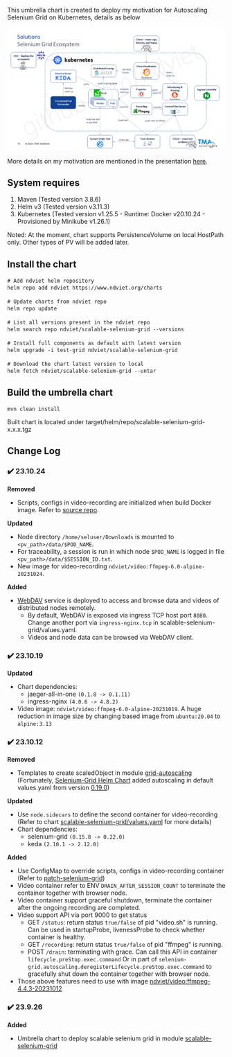 This umbrella chart is created to deploy my motivation for Autoscaling Selenium Grid on Kubernetes, details as below

![Scalable Grid](docs/central_grid_diagram.png)

More details on my motivation are mentioned in the presentation [here](docs/Topic_Scalable-Parallel-AT_Publish.pdf).

## System requires

1. Maven (Tested version 3.8.6)
2. Helm v3 (Tested version v3.11.3)
3. Kubernetes (Tested version v1.25.5 - Runtime: Docker v20.10.24 - Provisioned by Minikube v1.26.1)

Noted: At the moment, chart supports PersistenceVolume on local HostPath only. Other types of PV will be added later.

## Install the chart

```shell
# Add ndviet helm repository
helm repo add ndviet https://www.ndviet.org/charts

# Update charts from ndviet repo
helm repo update

# List all versions present in the ndviet repo
helm search repo ndviet/scalable-selenium-grid --versions

# Install full components as default with latest version
helm upgrade -i test-grid ndviet/scalable-selenium-grid

# Download the chart latest version to local
helm fetch ndviet/scalable-selenium-grid --untar
```

## Build the umbrella chart

```shell
mvn clean install
```
Built chart is located under target/helm/repo/scalable-selenium-grid-x.x.x.tgz

## Change Log

### :heavy_check_mark: 23.10.24
**Removed**
- Scripts, configs in video-recording are initialized when build Docker image. Refer to [source repo](../../../docker-selenium/tree/trunk/Video).

**Updated**
- Node directory `/home/seluser/Downloads` is mounted to `<pv_path>/data/$POD_NAME`.
- For traceability, a session is run in which node `$POD_NAME` is logged in file `<pv_path>/data/$SESSION_ID.txt`.
- New image for video-recording `ndviet/video:ffmpeg-6.0-alpine-20231024`.

**Added**
- [WebDAV](../../../test-webdav-docker) service is deployed to access and browse data and videos of distributed nodes remotely.
  - By default, WebDAV is exposed via ingress TCP host port `8080`. Change another port via `ingress-nginx.tcp` in scalable-selenium-grid/values.yaml.
  - Videos and node data can be browsed via WebDAV client.

### :heavy_check_mark: 23.10.19
**Updated**
- Chart dependencies:
  - jaeger-all-in-one ```(0.1.8 -> 0.1.11)```
  - ingress-nginx ```(4.0.6 -> 4.8.2)```
- Video image: `ndviet/video:ffmpeg-6.0-alpine-20231019`. A huge reduction in image size by changing based image from `ubuntu:20.04` to `alpine:3.13`

### :heavy_check_mark: 23.10.12
**Removed**
- Templates to create scaledObject in module [grid-autoscaling](charts/grid-autoscaling/templates) (Fortunately, [Selenium-Grid Helm Chart](charts/selenium-grid/README.md) added autoscaling in default values.yaml from version [0.19.0](https://github.com/SeleniumHQ/docker-selenium/blob/trunk/charts/selenium-grid/CHANGELOG.md#heavy_check_mark-0190))

**Updated**
- Use ```node.sidecars``` to define the second container for video-recording (Refer to chart [scalable-selenium-grid/values.yaml](scalable-selenium-grid/src/main/resources/scalable-selenium-grid/values.yaml) for more details)
- Chart dependencies:
  - selenium-grid ```(0.15.8 -> 0.22.0)```
  - keda ```(2.10.1 -> 2.12.0)```

**Added**
- Use ConfigMap to override scripts, configs in video-recording container (Refer to [patch-selenium-grid](patch-selenium-grid/src/main/resources/patch-selenium-grid/patch/configurations/Video))
- Video container refer to ENV ```DRAIN_AFTER_SESSION_COUNT``` to terminate the container together with browser node.
- Video container support graceful shutdown, terminate the container after the ongoing recording are completed.
- Video support API via port 9000 to get status
    * GET ```/status```: return status ```true/false``` of pid "video.sh" is running. Can be used in startupProbe, livenessProbe to check whether container is healthy.
    * GET ```/recording```: return status ```true/false``` of pid "ffmpeg" is running.
    * POST ```/drain```: terminating with grace. Can call this API in container ```lifecycle.preStop.exec.command``` Or in part of ```selenium-grid.autoscaling.deregisterLifecycle.preStop.exec.command``` to gracefully shut down the container together with browser node.
- Those above features need to use with image [ndviet/video:ffmpeg-4.4.3-20231012](https://hub.docker.com/r/ndviet/video)

### :heavy_check_mark: 23.9.26
**Added**
- Umbrella chart to deploy scalable selenium grid in module [scalable-selenium-grid](scalable-selenium-grid)